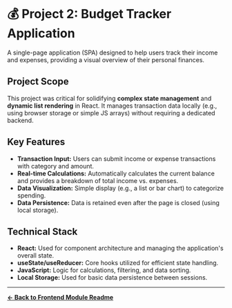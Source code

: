 # 💰 Project 2: Budget Tracker Application

A single-page application (SPA) designed to help users track their income and expenses, providing a visual overview of their personal finances.

## Project Scope

This project was critical for solidifying **complex state management** and **dynamic list rendering** in React. It manages transaction data locally (e.g., using browser storage or simple JS arrays) without requiring a dedicated backend.

## Key Features

* **Transaction Input:** Users can submit income or expense transactions with category and amount.
* **Real-time Calculations:** Automatically calculates the current balance and provides a breakdown of total income vs. expenses.
* **Data Visualization:** Simple display (e.g., a list or bar chart) to categorize spending.
* **Data Persistence:** Data is retained even after the page is closed (using local storage).

## Technical Stack

* **React:** Used for component architecture and managing the application's overall state.
* **useState/useReducer:** Core hooks utilized for efficient state handling.
* **JavaScript:** Logic for calculations, filtering, and data sorting.
* **Local Storage:** Used for basic data persistence between sessions.

---
**[← Back to Frontend Module Readme](https://github.com/EarlMcCard/ctse-projects/tree/main)**